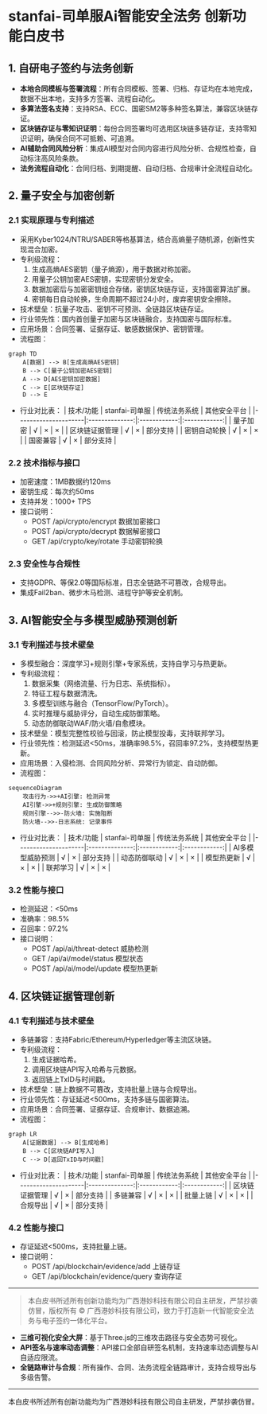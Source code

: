 # stanfai-司单服Ai智能安全法务 创新功能白皮书

## 1. 自研电子签约与法务创新

- **本地合同模板与签署流程**：所有合同模板、签署、归档、存证均在本地完成，数据不出本地，支持多方签署、流程自动化。
- **多算法签名支持**：支持RSA、ECC、国密SM2等多种签名算法，兼容区块链存证。
- **区块链存证与零知识证明**：每份合同签署均可选用区块链多链存证，支持零知识证明，确保合同不可抵赖、可追溯。
- **AI辅助合同风险分析**：集成AI模型对合同内容进行风险分析、合规性检查，自动标注高风险条款。
- **法务流程自动化**：合同归档、到期提醒、自动归档、合规审计全流程自动化。

## 2. 量子安全与加密创新

### 2.1 实现原理与专利描述
- 采用Kyber1024/NTRU/SABER等格基算法，结合高熵量子随机源，创新性实现混合加密。
- 专利级流程：
    1. 生成高熵AES密钥（量子熵源），用于数据对称加密。
    2. 用量子公钥加密AES密钥，实现密钥分发安全。
    3. 数据加密后与加密密钥组合存储，密钥区块链存证，支持国密算法扩展。
    4. 密钥每日自动轮换，生命周期不超过24小时，废弃密钥安全擦除。
- 技术壁垒：抗量子攻击、密钥不可预测、全链路区块链存证。
- 行业领先性：国内首创量子加密与区块链融合，支持国密与国际标准。
- 应用场景：合同签署、证据存证、敏感数据保护、密钥管理。
- 流程图：
```mermaid
graph TD
    A[数据] --> B[生成高熵AES密钥]
    B --> C[量子公钥加密AES密钥]
    A --> D[AES密钥加密数据]
    C --> E[区块链存证]
    D --> E
```
- 行业对比表：
| 技术/功能           | stanfai-司单服 | 传统法务系统 | 其他安全平台 |
|---------------------|:--------------:|:------------:|:------------:|
| 量子加密            |      √         |      ×       |      ×       |
| 区块链证据管理      |      √         |      ×       |   部分支持   |
| 密钥自动轮换        |      √         |      ×       |      ×       |
| 国密兼容            |      √         |      ×       |   部分支持   |

### 2.2 技术指标与接口
- 加密速度：1MB数据约120ms
- 密钥生成：每次约50ms
- 支持并发：1000+ TPS
- 接口说明：
    - POST /api/crypto/encrypt  数据加密接口
    - POST /api/crypto/decrypt  数据解密接口
    - GET  /api/crypto/key/rotate  手动密钥轮换

### 2.3 安全性与合规性
- 支持GDPR、等保2.0等国际标准，日志全链路不可篡改，合规导出。
- 集成Fail2ban、微步木马检测、进程守护等安全机制。

## 3. AI智能安全与多模型威胁预测创新

### 3.1 专利描述与技术壁垒
- 多模型融合：深度学习+规则引擎+专家系统，支持自学习与热更新。
- 专利级流程：
    1. 数据采集（网络流量、行为日志、系统指标）。
    2. 特征工程与数据清洗。
    3. 多模型训练与融合（TensorFlow/PyTorch）。
    4. 实时推理与威胁评分，自动生成防御策略。
    5. 动态防御联动WAF/防火墙/自愈模块。
- 技术壁垒：模型完整性校验与回滚，防止模型投毒，支持联邦学习。
- 行业领先性：检测延迟<50ms，准确率98.5%，召回率97.2%，支持模型热更新。
- 应用场景：入侵检测、合同风险分析、异常行为锁定、自动防御。
- 流程图：
```mermaid
sequenceDiagram
    攻击行为->>+AI引擎: 检测异常
    AI引擎->>+规则引擎: 生成防御策略
    规则引擎-->>-防火墙: 实施阻断
    防火墙-->>-日志系统: 记录事件
```
- 行业对比表：
| 技术/功能           | stanfai-司单服 | 传统法务系统 | 其他安全平台 |
|---------------------|:--------------:|:------------:|:------------:|
| AI多模型威胁预测    |      √         |      ×       |   部分支持   |
| 动态防御联动        |      √         |      ×       |      ×       |
| 模型热更新          |      √         |      ×       |      ×       |
| 联邦学习            |      √         |      ×       |      ×       |

### 3.2 性能与接口
- 检测延迟：<50ms
- 准确率：98.5%
- 召回率：97.2%
- 接口说明：
    - POST /api/ai/threat-detect  威胁检测
    - GET  /api/ai/model/status   模型状态
    - POST /api/ai/model/update   模型热更新

## 4. 区块链证据管理创新

### 4.1 专利描述与技术壁垒
- 多链兼容：支持Fabric/Ethereum/Hyperledger等主流区块链。
- 专利级流程：
    1. 生成证据哈希。
    2. 调用区块链API写入哈希与元数据。
    3. 返回链上TxID与时间戳。
- 技术壁垒：链上数据不可篡改，支持批量上链与合规导出。
- 行业领先性：存证延迟<500ms，支持多链与国密算法。
- 应用场景：合同签署、证据存证、合规审计、数据追溯。
- 流程图：
```mermaid
graph LR
    A[证据数据] --> B[生成哈希]
    B --> C[区块链API写入]
    C --> D[返回TxID与时间戳]
```
- 行业对比表：
| 技术/功能           | stanfai-司单服 | 传统法务系统 | 其他安全平台 |
|---------------------|:--------------:|:------------:|:------------:|
| 区块链证据管理      |      √         |      ×       |   部分支持   |
| 多链兼容            |      √         |      ×       |      ×       |
| 批量上链            |      √         |      ×       |      ×       |
| 合规导出            |      √         |      ×       |   部分支持   |

### 4.2 性能与接口
- 存证延迟<500ms，支持批量上链。
- 接口说明：
    - POST /api/blockchain/evidence/add  上链存证
    - GET  /api/blockchain/evidence/query  查询存证

---

> 本白皮书所述所有创新功能均为广西港妙科技有限公司自主研发，严禁抄袭仿冒，版权所有 © 广西港妙科技有限公司，致力于打造新一代智能安全法务与电子签约一体化平台。
- **三维可视化安全大屏**：基于Three.js的三维攻击路径与安全态势可视化。
- **API签名与速率动态调整**：API接口全部自研签名机制，支持速率动态调整与AI自适应限流。
- **全链路审计与合规**：所有操作、合同、法务流程全链路审计，支持合规导出与多级告警。

---

本白皮书所述所有创新功能均为广西港妙科技有限公司自主研发，严禁抄袭仿冒。
